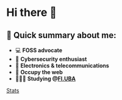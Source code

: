 # Hi there 👋
## 📝 Quick summary about me:
- 💻 **FOSS advocate**
- 🔐 **Cybersecurity enthusiast** 
- 📡 **Electronics & telecommunications**    
- 🏴 **Occupy the web**
- 👩🏻‍💻 **Studying @[FI.UBA](https://www.fi.uba.ar/grado/carreras/ingenieria-en-informatica/plan-de-estudios)**

[Stats](https://github-readme-stats.vercel.app/api?username=qbixxx&theme=transparent&show_icons=true&count_private=true)
[](https://github-profile-summary-cards.vercel.app/api/cards/most-commit-language?username=qbixxx&theme=transparent)

